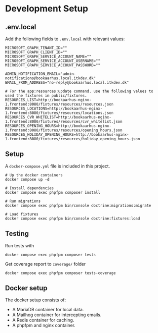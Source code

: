 # Development Setup

## .env.local

Add the following fields to `.env.local` with relevant values:

```shell
MICROSOFT_GRAPH_TENANT_ID=""
MICROSOFT_GRAPH_CLIENT_ID=""
MICROSOFT_GRAPH_SERVICE_ACCOUNT_NAME=""
MICROSOFT_GRAPH_SERVICE_ACCOUNT_USERNAME=""
MICROSOFT_GRAPH_SERVICE_ACCOUNT_PASSWORD=""

ADMIN_NOTIFICATION_EMAIL="admin-notifications@bookaarhus.local.itkdev.dk"
EMAIL_FROM_ADDRESS="no-reply@bookaarhus.local.itkdev.dk"

# For the app:resources:update command, use the following values to used the fixtures in public/fixtures.
RESOURCES_LIST=http://bookaarhus-nginx-1.frontend:8080/fixtures/resources/resources.json
RESOURCES_LOCATIONS=http://bookaarhus-nginx-1.frontend:8080/fixtures/resources/locations.json
RESOURCES_CVR_WHITELIST=http://bookaarhus-nginx-1.frontend:8080/fixtures/resources/cvr_whitelist.json
RESOURCES_OPENING_HOURS=http://bookaarhus-nginx-1.frontend:8080/fixtures/resources/opening_hours.json
RESOURCES_HOLIDAY_OPENING_HOURS=http://bookaarhus-nginx-1.frontend:8080/fixtures/resources/holiday_opening_hours.json
```

## Setup

A `docker-compose.yml` file is included in this project.

```shell
# Up the docker containers
docker compose up -d

# Install dependencies
docker compose exec phpfpm composer install

# Run migrations
docker compose exec phpfpm bin/console doctrine:migrations:migrate

# Load fixtures
docker compose exec phpfpm bin/console doctrine:fixtures:load
```

## Testing

Run tests with

```shell
docker compose exec phpfpm composer tests
```

Get coverage report to `coverage/` folder

```shell
docker compose exec phpfpm composer tests-coverage
```

## Docker setup

The docker setup consists of:

* A MariaDB container for local data.
* A Mailhog container for intercepting emails.
* A Redis container for caching.
* A phpfpm and nginx container.
